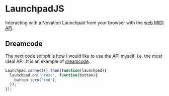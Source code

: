 # LaunchpadJS
Interacting with a Novation Launchpad from your browser with the [web MIDI API][midi-web].

## Dreamcode
The next code snippit is how I would like to use the API myself, i.e. the most ideal API. It is an example of [dreamcode][].

```js
Launchpad.connect().then(function(launchpad){
  launchpad.on('press', function(button){
    button.turn('red');
  });
});
```

[midi-web]: https://webaudio.github.io/web-midi-api/
[dreamcode]: http://hood.ie/initiatives/#dreamcode
